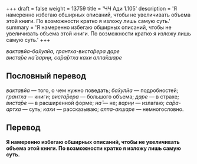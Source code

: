 +++
draft = false
weight = 13759
title = 'ЧЧ Ади 1.105'
description = 'Я намеренно избегаю обширных описаний, чтобы не увеличивать объема этой книги. По возможности кратко я изложу лишь самую суть.'
summary = 'Я намеренно избегаю обширных описаний, чтобы не увеличивать объема этой книги. По возможности кратко я изложу лишь самую суть.'
+++

_вактавйа-ба̄хулйа, грантха-виста̄рера д̣аре  
виста̄ре на̄ варн̣и, са̄ра̄ртха кахи алпа̄кшаре_

## Пословный перевод

_вактавйа_ — того, о чем нужно поведать; _ба̄хулйа_ — подробностей; _грантха_ — книги; _виста̄рера_ — большого объема; _д̣аре_ — в страхе; _виста̄ре_ — в расширенной форме; _на̄_ — не; _варн̣и_ — излагаю; _са̄ра_\-_артха_ — суть; _кахи_ — рассказываю; _алпа_\-_акшаре_ — немногословно.

## Перевод

**Я намеренно избегаю обширных описаний, чтобы не увеличивать объема этой книги. По возможности кратко я изложу лишь самую суть.**
